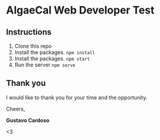 # AlgaeCal Web Developer Test

## Instructions
1. Clone this repo
2. Install the packages. ```npm install```
3. Install the packages. ```npm start```
4. Run the server ```npm serve```

## Thank you

I would like to thank you for your time and the opportunity.

Cheers,

**Gustavo Cardoso**

<3
